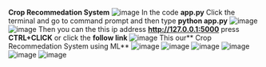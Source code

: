 ****Crop Recommedation System****
![image](https://github.com/user-attachments/assets/662dde23-6c21-4626-8f7f-50166a7f9ab5)
In the code **app.py** Click the terminal and go to command prompt and then type **python app.py**
![image](https://github.com/user-attachments/assets/7accfc14-db84-4c40-95f6-95125ebb4072)
![image](https://github.com/user-attachments/assets/50ec1ec7-6476-4e11-a4ce-146f43a4957d)
Then you can the this ip address **http://127.0.0.1:5000** press **CTRL+CLICK** or click the **follow link**
![image](https://github.com/user-attachments/assets/6d646c0a-6b05-4693-a6aa-fc5680501cc1)
This our** Crop Recommedation System using ML**
![image](https://github.com/user-attachments/assets/26e3a26a-1b36-4e54-a2f7-ce25a0eb46aa)
![image](https://github.com/user-attachments/assets/b0d79d94-5617-4566-8c1d-a4ba22321cfc)
![image](https://github.com/user-attachments/assets/cbd32522-f1d7-4e57-a71f-6e8df630d8ae)
![image](https://github.com/user-attachments/assets/f7509282-e3c2-4d33-848e-facbd997b8b3)
![image](https://github.com/user-attachments/assets/22d526e1-1fde-4ca1-a283-e53da5e184ab)
![image](https://github.com/user-attachments/assets/758fc2e7-8362-4f4c-8d28-997e86371598)
